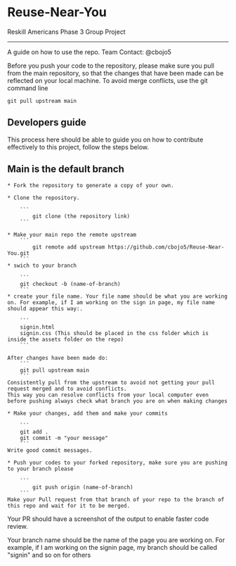 # Reuse-Near-You
Reskill Americans Phase 3 Group Project

****************

A guide on how to use the repo.
Team Contact: @cbojo5

Before you push your code to the repository, please make sure you pull from the main repository, so that the changes that have been made can be reflected on your local machine. To avoid merge conflicts, use the git command line
   
    git pull upstream main

## Developers guide

This process here should be able to guide you on how to contribute effectively to this project, follow the steps below.

## Main is the default branch

    * Fork the repository to generate a copy of your own.

    * Clone the repository.

        ```
            git clone (the repository link)
        ```
        
    * Make your main repo the remote upstream 
        ```
            git remote add upstream https://github.com/cbojo5/Reuse-Near-You.git
        ```
    * swich to your branch 

        ```
        git checkout -b (name-of-branch)
        ```
    * create your file name. Your file name should be what you are working on. For example, if I am working on the sign in page, my file name should appear this way:.

        ```
        signin.html
        signin.css (This should be placed in the css folder which is inside the assets folder on the repo)
        ```

    After changes have been made do:
        ```
        git pull upstream main
        ```
    Consistently pull from the upstream to avoid not getting your pull request merged and to avoid conflicts.
    This way you can resolve conflicts from your local computer even before pushing always check what branch you are on when making changes
    
    * Make your changes, add them and make your commits

        ``` 
        git add .
        git commit -m "your message"
        ```
    Write good commit messages.

    * Push your codes to your forked repository, make sure you are pushing to your branch please
        
        ```
            git push origin (name-of-branch)
        ```
    Make your Pull request from that branch of your repo to the branch of this repo and wait for it to be merged.

Your PR should have a screenshot of the output to enable faster code review. 

Your branch name should be the name of the page you are working on. For example, if I am working on the signin page, my branch should be called "signin" and so on for others
